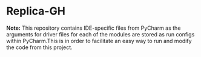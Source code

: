 # Replica-GH

**Note:** This repository contains IDE-specific files from PyCharm as the arguments for driver files for each of the modules are stored as run configs within PyCharm.This is in order to facilitate an easy way to run and modify the code from this project.
